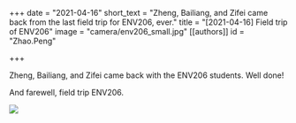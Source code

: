 +++
date = "2021-04-16"
short_text = "Zheng, Bailiang, and Zifei came back from the last field trip for ENV206, ever."
title = "[2021-04-16] Field trip of ENV206"
image = "camera/env206_small.jpg"
[[authors]]
    id = "Zhao.Peng"

+++

Zheng, Bailiang, and Zifei came back with the ENV206 students. Well done! 

And farewell, field trip ENV206.

![](../../img/camera/env206.jpg)